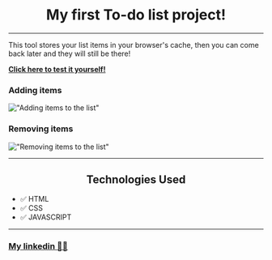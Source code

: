 <h1 style="text-align: center;">My first To-do list project!</h1>
<hr>

This tool stores your list items in your browser's cache, then you can come back later and they will still be there!

**[Click here to test it yourself!](https://erickmacena1.github.io/simple-to-do/)**

### Adding items
!["Adding items to the list"](https://github.com/erickmacena1/simple-to-do/blob/master/github/add-to-do.gif?raw=true)  

### Removing items
!["Removing items to the list"](https://github.com/erickmacena1/simple-to-do/blob/master/github/remove-to-do.gif?raw=true)

<hr>

<h2 style="text-align: center;">Technologies Used</h2>

- ✅ HTML
- ✅ CSS
- ✅ JAVASCRIPT

<hr>

### [My linkedin 👨‍💼](www.linkedin.com/in/erick-macena-94aa14160/)
